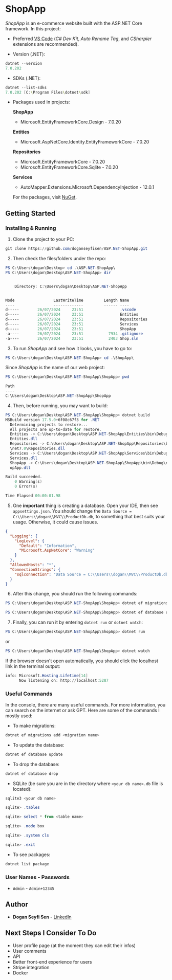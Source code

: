 # ShopApp

*ShopApp* is an e-commerce website built with the ASP.NET Core framework. In this project:

* Preferred [VS Code](https://code.visualstudio.com/download) (*C# Dev Kit*, *Auto Rename Tag*, and *CSharpier* extensions are recommended).

* Version (.NET):
```powershell
dotnet --version
7.0.202
``` 
* SDKs (.NET):
```powershell
dotnet --list-sdks
7.0.202 [C:\Program Files\dotnet\sdk]
```
* Packages used in projects:

  **ShopApp**
  - Microsoft.EntityFrameworkCore.Design - 7.0.20

  **Entities**
  - Microsoft.AspNetCore.Identity.EntityFrameworkCore - 7.0.20

  **Repositories**
  - Microsoft.EntityFrameworkCore - 7.0.20
  - Microsoft.EntityFrameworkCore.Sqlite - 7.0.20

  **Services**
  - AutoMapper.Extensions.Microsoft.DependencyInjection - 12.0.1

  For the packages, visit [NuGet](https://www.nuget.org/).

## Getting Started

### Installing & Running

1) Clone the project to your PC:

```powershell
git clone https://github.com/doganseyfisen/ASP.NET-ShopApp.git
```

2) Then check the files/folders under the repo:
```powershell
PS C:\Users\dogan\Desktop> cd .\ASP.NET-ShopApp\
PS C:\Users\dogan\Desktop\ASP.NET-ShopApp> dir


    Directory: C:\Users\dogan\Desktop\ASP.NET-ShopApp


Mode                 LastWriteTime         Length Name
----                 -------------         ------ ----
d-----        26/07/2024     23:51                .vscode
d-----        26/07/2024     23:51                Entities
d-----        26/07/2024     23:51                Repositories
d-----        26/07/2024     23:51                Services
d-----        26/07/2024     23:51                ShopApp
-a----        26/07/2024     23:51           7934 .gitignore
-a----        26/07/2024     23:51           2403 Shop.sln
```

3) To run *ShopApp* and see how it looks, you have to go to:
```powershell
PS C:\Users\dogan\Desktop\ASP.NET-ShopApp> cd .\ShopApp\
```
Since *ShopApp* is the name of our web project:
```powershell
PS C:\Users\dogan\Desktop\ASP.NET-ShopApp\ShopApp> pwd

Path
----
C:\Users\dogan\Desktop\ASP.NET-ShopApp\ShopApp
```

4) Then, before running, you may want to build:
```powershell
PS C:\Users\dogan\Desktop\ASP.NET-ShopApp\ShopApp> dotnet build
MSBuild version 17.5.0+6f08c67f3 for .NET
  Determining projects to restore...
  All projects are up-to-date for restore.
  Entities -> C:\Users\dogan\Desktop\ASP.NET-ShopApp\Entities\bin\Debug\net7.0\
  Entities.dll
  Repositories -> C:\Users\dogan\Desktop\ASP.NET-ShopApp\Repositories\bin\Debug
  \net7.0\Repositories.dll
  Services -> C:\Users\dogan\Desktop\ASP.NET-ShopApp\Services\bin\Debug\net7.0\
  Services.dll
  ShopApp -> C:\Users\dogan\Desktop\ASP.NET-ShopApp\ShopApp\bin\Debug\net7.0\Sh
  opApp.dll

Build succeeded.
    0 Warning(s)
    0 Error(s)

Time Elapsed 00:00:01.98
```

5) One **important** thing is creating a database. Open your IDE, then see `appsettings.json`. You should change the `Data Source = C:\\Users\\dogan\\MVC\\ProductDb.db`, to something that best suits your usage. Otherwise, it could cause issues.
```json
{
  "Logging": {
    "LogLevel": {
      "Default": "Information",
      "Microsoft.AspNetCore": "Warning"
    }
  },
  "AllowedHosts": "*",
  "ConnectionStrings": {
    "sqlconnection": "Data Source = C:\\Users\\dogan\\MVC\\ProductDb.db"
  }
}
``` 

6) After this change, you should run the following commands:
```powershell
PS C:\Users\dogan\Desktop\ASP.NET-ShopApp\ShopApp> dotnet ef migrations add <migration name> 
``` 
```powershell
PS C:\Users\dogan\Desktop\ASP.NET-ShopApp\ShopApp> dotnet ef database update 
``` 

7) Finally, you can run it by entering `dotnet run` or `dotnet watch`:
```powershell
PS C:\Users\dogan\Desktop\ASP.NET-ShopApp\ShopApp> dotnet run
```
or
```powershell
PS C:\Users\dogan\Desktop\ASP.NET-ShopApp\ShopApp> dotnet watch
```
If the browser doesn't open automatically, you should click the localhost link in the terminal output:
```powershell
info: Microsoft.Hosting.Lifetime[14]
      Now listening on: http://localhost:5287
```

### Useful Commands

In the console, there are many useful commands. For more information, you can search on the internet or ask GPT. Here are some of the commands I mostly used:

* To make migrations:
```powershell
dotnet ef migrations add <migration name>
```
* To update the database:
```powershell
dotnet ef database update
```
* To drop the database:
```powershell
dotnet ef database drop
```
* SQLite (be sure you are in the directory where `<your db name>.db` file is located):
```powershell
sqlite3 <your db name>
```
```powershell
sqlite> .tables
```
```powershell
sqlite> select * from <table name>
```
```powershell
sqlite> .mode box
```
```powershell
sqlite> .system cls
```
```powershell
sqlite> .exit
```

* To see packages:
```powershell
dotnet list package
```

### User Names - Passwords
* `Admin` - `Admin+12345`

## Author

* **Dogan Seyfi Sen** - [LinkedIn](https://linkedin.com/in/doganseyfisen)

## Next Steps I Consider To Do 

* User profile page (at the moment they can edit their infos)
* User comments
* API
* Better front-end experience for users
* Stripe integration
* Docker
